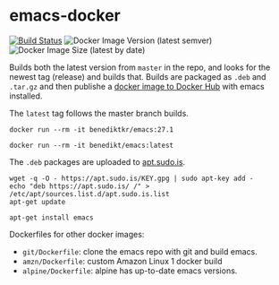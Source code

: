 # emacs-docker

[![Build Status](https://jenkins.sudo.is/buildStatus/icon?job=ben%2Femacs-docker%2Fmaster&style=flat-square)](https://jenkins.sudo.is/job/ben/job/emacs-docker/job/master/)
![Docker Image Version (latest semver)](https://img.shields.io/docker/v/benediktkr/emacs?sort=semver&style=flat-square)
![Docker Image Size (latest by date)](https://img.shields.io/docker/image-size/benediktkr/emacs?sort=date&style=flat-square)


Builds both the latest version from `master` in the repo, and looks for the newest tag (release) and builds that. Builds are packaged as `.deb` and `.tar.gz` and then publishe a [docker image to Docker Hub](https://hub.docker.com/r/benediktkr/emacs/) with emacs installed.

The `latest` tag follows the master branch builds.

```
docker run --rm -it benediktkr/emacs:27.1

docker run --rm -it benedikt/emacs:latest
```

The `.deb` packages are uploaded to [apt.sudo.is](https://apt.sudo.is).

```
wget -q -O - https://apt.sudo.is/KEY.gpg | sudo apt-key add -
echo "deb https://apt.sudo.is/ /" > /etc/apt/sources.list.d/apt.sudo.is.list
apt-get update

apt-get install emacs
```


Dockerfiles for other docker images:

 * `git/Dockerfile`: clone the emacs repo with git and build emacs.
 * `amzn/Dockerfile`: custom Amazon Linux 1 docker build
 * `alpine/Dockerfile`: alpine has up-to-date emacs versions.
